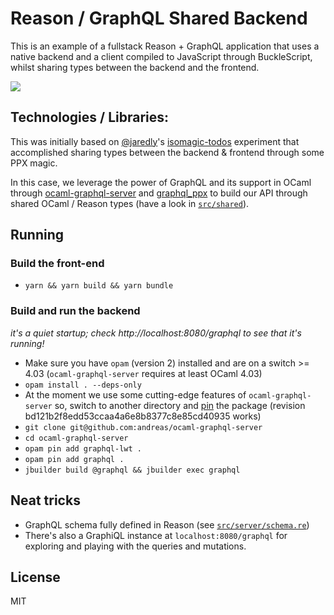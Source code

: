 # Reason / GraphQL Shared Backend

This is an example of a fullstack Reason + GraphQL application that uses a native
backend and a client compiled to JavaScript through BuckleScript, whilst sharing
types between the backend and the frontend.

<img src="./demo.gif">

## Technologies / Libraries:

This was initially based on [@jaredly](https://github.com/jaredly)'s
[isomagic-todos](https://github.com/jaredly/isomagic-todos) experiment that accomplished
sharing types between the backend & frontend through some PPX magic.

In this case, we leverage the power of GraphQL and its support in OCaml through
[ocaml-graphql-server](https://github.com/andreas/ocaml-graphql-server) and
[graphql_ppx](https://github.com/mhallin/graphql_ppx) to build our API through shared
OCaml / Reason types (have a look in [`src/shared`](./src/shared)).

## Running

### Build the front-end

- `yarn && yarn build && yarn bundle`

### Build and run the backend 

_it's a quiet startup; check http://localhost:8080/graphql to see that it's running!_

- Make sure you have `opam` (version 2) installed and are on a switch >= 4.03 (`ocaml-graphql-server` requires at least OCaml 4.03)
- `opam install . --deps-only`
- At the moment we use some cutting-edge features of `ocaml-graphql-server` so, switch to another directory and [pin](https://opam.ocaml.org/doc/Usage.html#opam-pin) the package (revision bd121b2f8edd53ccaa4a6e8b8377c8e85cd40935 works)
- `git clone git@github.com:andreas/ocaml-graphql-server`
- `cd ocaml-graphql-server`
- `opam pin add graphql-lwt .`
- `opam pin add graphql .`
- `jbuilder build @graphql && jbuilder exec graphql`

## Neat tricks

- GraphQL schema fully defined in Reason (see [`src/server/schema.re`](./src/server/schema.re))
- There's also a GraphiQL instance at `localhost:8080/graphql` for exploring and
playing with the queries and mutations.

## License

MIT
